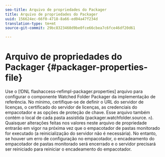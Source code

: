 ```yaml
---
seo-title: Arquivo de propriedades do Packager
title: Arquivo de propriedades do Packager
uuid: 156624ec-66f0-4718-8a66-ed04a47f234d
translation-type: tm+mt
source-git-commit: 29bc8323460d9be0fce66cbea7c6fce46df20d61

---
```



# Arquivo de propriedades do Packager {#packager-properties-file}

Use o [!DNL flashaccess-refimpl-packager.properties] arquivo para configurar o componente Watched Folder Packager da implementação de referência. No mínimo, certifique-se de definir o URL do servidor de licenças, o certificado do servidor de licenças, as credenciais do empacotador e as opções de proteção de chave. Esse arquivo também contém o local de cada pasta assistida (packager.watchfolder.source. `n`). Quaisquer alterações feitas nos valores neste arquivo de propriedade entrarão em vigor na próxima vez que o empacotador de pastas monitorado for executado (a reinicialização do servidor não é necessária). No entanto, se houver um erro de configuração no empacotador, o encadeamento do empacotador de pastas monitorado será encerrado e o servidor precisará ser reiniciado para reiniciar o encadeamento do empacotador.
